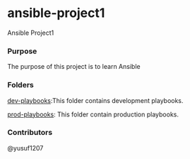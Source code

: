 # ansible-project1
Ansible Project1
### Purpose
The purpose of this project is to learn Ansible

### Folders
[dev-playbooks](dev-playbooks):This folder contains development playbooks. 

[prod-playbooks](prod-playbooks): This folder contain production playbooks.

### Contributors
@yusuf1207